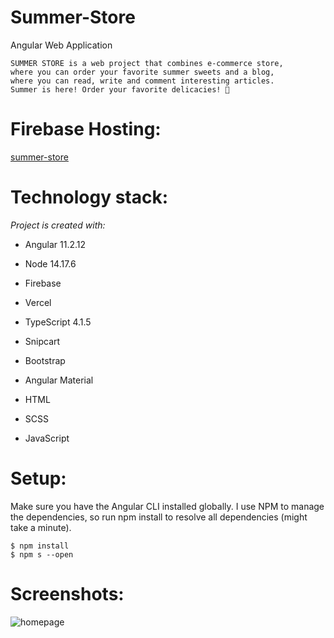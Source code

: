 # Summer-Store

Angular Web Application

    SUMMER STORE is a web project that combines e-commerce store, 
    where you can order your favorite summer sweets and a blog, 
    where you can read, write and comment interesting articles.
    Summer is here! Order your favorite delicacies! 🍦
    
# Firebase Hosting:     
    
[summer-store](https://summer-blog-dfc3e.web.app)


# Technology stack:

*Project is created with:*

- Angular  11.2.12

- Node 14.17.6 

- Firebase

- Vercel

- TypeScript  4.1.5

- Snipcart

- Bootstrap
    
- Angular Material
    
- HTML
    
- SCSS
    
- JavaScript
    
    
# Setup:

  Make sure you have the Angular CLI installed globally. 
  I use NPM to manage the dependencies, so run npm install 
  to resolve all dependencies (might take a minute).
  
    $ npm install
    $ npm s --open

# Screenshots:

![homepage](https://user-images.githubusercontent.com/84331691/162882525-2805fa35-15b8-4fa0-a610-d02230b00113.jpg)

